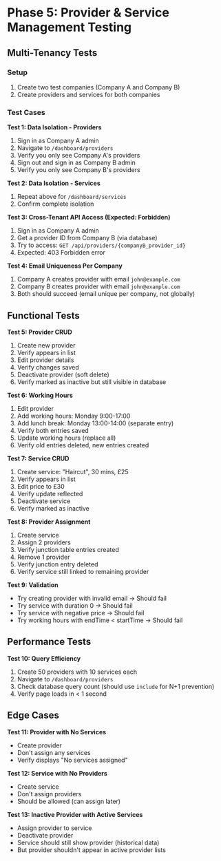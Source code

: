 # Phase 5: Provider & Service Management Testing

## Multi-Tenancy Tests

### Setup

1. Create two test companies (Company A and Company B)
2. Create providers and services for both companies

### Test Cases

**Test 1: Data Isolation - Providers**

1. Sign in as Company A admin
2. Navigate to `/dashboard/providers`
3. Verify you only see Company A's providers
4. Sign out and sign in as Company B admin
5. Verify you only see Company B's providers

**Test 2: Data Isolation - Services**

1. Repeat above for `/dashboard/services`
2. Confirm complete isolation

**Test 3: Cross-Tenant API Access (Expected: Forbidden)**

1. Sign in as Company A admin
2. Get a provider ID from Company B (via database)
3. Try to access: `GET /api/providers/{companyB_provider_id}`
4. Expected: 403 Forbidden error

**Test 4: Email Uniqueness Per Company**

1. Company A creates provider with email `john@example.com`
2. Company B creates provider with email `john@example.com`
3. Both should succeed (email unique per company, not globally)

## Functional Tests

**Test 5: Provider CRUD**

1. Create new provider
2. Verify appears in list
3. Edit provider details
4. Verify changes saved
5. Deactivate provider (soft delete)
6. Verify marked as inactive but still visible in database

**Test 6: Working Hours**

1. Edit provider
2. Add working hours: Monday 9:00-17:00
3. Add lunch break: Monday 13:00-14:00 (separate entry)
4. Verify both entries saved
5. Update working hours (replace all)
6. Verify old entries deleted, new entries created

**Test 7: Service CRUD**

1. Create service: "Haircut", 30 mins, £25
2. Verify appears in list
3. Edit price to £30
4. Verify update reflected
5. Deactivate service
6. Verify marked as inactive

**Test 8: Provider Assignment**

1. Create service
2. Assign 2 providers
3. Verify junction table entries created
4. Remove 1 provider
5. Verify junction entry deleted
6. Verify service still linked to remaining provider

**Test 9: Validation**

- Try creating provider with invalid email → Should fail
- Try service with duration 0 → Should fail
- Try service with negative price → Should fail
- Try working hours with endTime < startTime → Should fail

## Performance Tests

**Test 10: Query Efficiency**

1. Create 50 providers with 10 services each
2. Navigate to `/dashboard/providers`
3. Check database query count (should use `include` for N+1 prevention)
4. Verify page loads in < 1 second

## Edge Cases

**Test 11: Provider with No Services**

- Create provider
- Don't assign any services
- Verify displays "No services assigned"

**Test 12: Service with No Providers**

- Create service
- Don't assign providers
- Should be allowed (can assign later)

**Test 13: Inactive Provider with Active Services**

- Assign provider to service
- Deactivate provider
- Service should still show provider (historical data)
- But provider shouldn't appear in active provider lists
